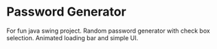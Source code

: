 ﻿# Password Generator
 For fun java swing project.
 Random password generator with check box selection.
 Animated loading bar and simple UI.
